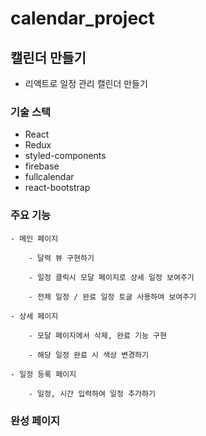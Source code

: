 # calendar_project
 
 ## 캘린더 만들기
 - 리액트로 일정 관리 캘린더 만들기

 ### 기술 스택
  - React
  - Redux
  - styled-components
  - firebase
  - fullcalendar
  - react-bootstrap
  


  ### 주요 기능
    - 메인 페이지

        - 달력 뷰 구현하기 

        - 일정 클릭시 모달 페이지로 상세 일정 보여주기

        - 전체 일정 / 완료 일정 토글 사용하여 보여주기

    - 상세 페이지

        - 모달 페이지에서 삭제, 완료 기능 구현
        
        - 해당 일정 완료 시 색상 변경하기  

    - 일정 등록 페이지

        - 일정, 시간 입력하여 일정 추가하기


  ### 완성 페이지
